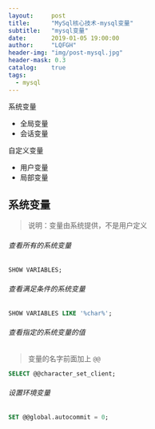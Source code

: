 ```yaml
---
layout:     post
title:      "MySql核心技术-mysql变量"
subtitle:   "mysql变量"
date:       2019-01-05 19:00:00
author:     "LQFGH"
header-img: "img/post-mysql.jpg"
header-mask: 0.3
catalog:    true
tags:
  - mysql
---
```


系统变量
* 全局变量
* 会话变量

自定义变量
* 用户变量
* 局部变量


## 系统变量

> 说明：变量由系统提供，不是用户定义

###### 查看所有的系统变量
```sql
SHOW VARIABLES;
```


###### 查看满足条件的系统变量
```sql
SHOW VARIABLES LIKE '%char%';
```


###### 查看指定的系统变量的值
> 变量的名字前面加上 `@@`

```sql
SELECT @@character_set_client;
```


###### 设置环境变量
```sql
SET @@global.autocommit = 0;
```